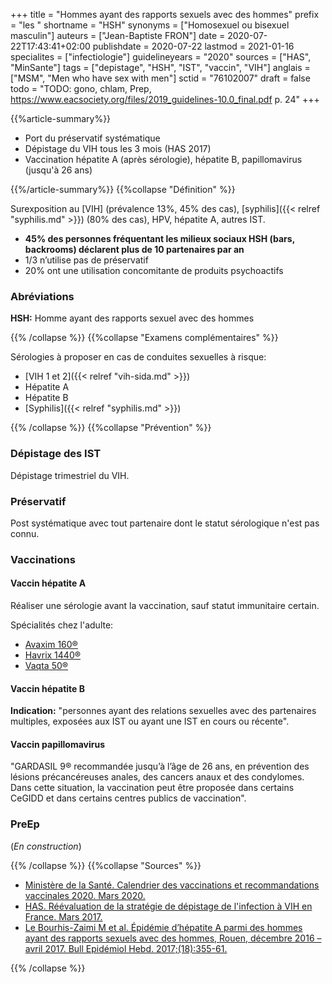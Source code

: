 +++
title = "Hommes ayant des rapports sexuels avec des hommes"
prefix = "les "
shortname = "HSH"
synonyms = ["Homosexuel ou bisexuel masculin"]
auteurs = ["Jean-Baptiste FRON"]
date = 2020-07-22T17:43:41+02:00
publishdate = 2020-07-22
lastmod = 2021-01-16
specialites = ["infectiologie"]
guidelineyears = "2020"
sources = ["HAS", "MinSante"]
tags = ["depistage", "HSH", "IST", "vaccin", "VIH"]
anglais = ["MSM", "Men who have sex with men"]
sctid = "76102007"
draft = false
todo = "TODO: gono, chlam, Prep, https://www.eacsociety.org/files/2019_guidelines-10.0_final.pdf p. 24"
+++

{{%article-summary%}}

- Port du préservatif systématique
- Dépistage du VIH tous les 3 mois (HAS 2017)
- Vaccination hépatite A (après sérologie), hépatite B, papillomavirus (jusqu'à 26 ans)

{{%/article-summary%}}
{{%collapse "Définition" %}}

Surexposition au [VIH] (prévalence 13%, 45% des cas), [syphilis]({{< relref "syphilis.md" >}}) (80% des cas), HPV, hépatite A, autres IST.

- **45% des personnes fréquentant les milieux sociaux HSH (bars, backrooms) déclarent plus de 10 partenaires par an**
- 1/3 n’utilise pas de préservatif
- 20% ont une utilisation concomitante de produits psychoactifs

### Abréviations

**HSH:** Homme ayant des rapports sexuel avec des hommes

{{% /collapse %}}
{{%collapse "Examens complémentaires" %}}

Sérologies à proposer en cas de conduites sexuelles à risque:

- [VIH 1 et 2]({{< relref "vih-sida.md" >}})
- Hépatite A
- Hépatite B
- [Syphilis]({{< relref "syphilis.md" >}})

{{% /collapse %}}
{{%collapse "Prévention" %}}

### Dépistage des IST

Dépistage trimestriel du VIH.

### Préservatif

Post systématique avec tout partenaire dont le statut sérologique n'est pas connu.

### Vaccinations

#### Vaccin hépatite A

Réaliser une sérologie avant la vaccination, sauf statut immunitaire certain.

Spécialités chez l'adulte:

- [Avaxim  160®](http://base-donnees-publique.medicaments.gouv.fr/affichageDoc.php?specid=62756524&typedoc=R)
- [Havrix  1440®](http://base-donnees-publique.medicaments.gouv.fr/affichageDoc.php?specid=60386414&typedoc=R)
- [Vaqta 50®](http://base-donnees-publique.medicaments.gouv.fr/affichageDoc.php?specid=62087670&typedoc=R)

#### Vaccin hépatite B

**Indication:** "personnes ayant des relations sexuelles avec des partenaires multiples, exposées aux IST ou ayant une IST en cours ou récente".

#### Vaccin papillomavirus

"GARDASIL 9® recommandée jusqu’à l’âge de 26 ans, en prévention des lésions précancéreuses anales, des cancers anaux et des condylomes. Dans cette situation, la vaccination peut être proposée dans certains CeGIDD et dans certains centres publics de vaccination".

### PreEp

(*En construction*)

{{% /collapse %}}
{{%collapse "Sources" %}}

- [Ministère de la Santé. Calendrier des vaccinations et recommandations vaccinales 2020. Mars 2020.](//solidarites-sante.gouv.fr/IMG/pdf/calendrier_vaccinal_29juin20.pdf)
- [HAS. Réévaluation de la stratégie de dépistage de l'infection à VIH en France. Mars 2017.](https://www.has-sante.fr/jcms/c_2024411/fr/reevaluation-de-la-strategie-de-depistage-de-l-infection-a-vih-en-france)
- [Le Bourhis-Zaimi M et al. Épidémie d’hépatite A parmi des hommes ayant des rapports sexuels avec des hommes, Rouen, décembre 2016 – avril 2017. Bull Epidémiol Hebd. 2017;(18):355-61.](http://beh.santepubliquefrance.fr/beh/2017/18/2017_18_2.html)

{{% /collapse %}}

